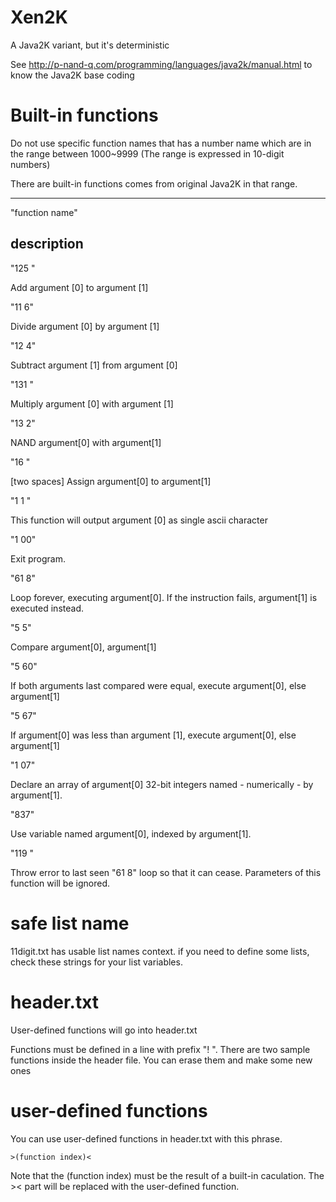 # Xen2K
A Java2K variant, but it's deterministic

See http://p-nand-q.com/programming/languages/java2k/manual.html to know the Java2K base coding

# Built-in functions

Do not use specific function names that has a number name which are in the range between 1000~9999 (The range is expressed in 10-digit numbers)

There are built-in functions comes from original Java2K in that range.

----
"function name"

description
----

"125 "

Add argument [0] to argument [1]

"11 6"

Divide argument [0] by argument [1]

"12 4"

Subtract argument [1] from argument [0]

"131 "

Multiply argument [0] with argument [1]

"13 2"

NAND argument[0] with argument[1]

"16  "

[two spaces] Assign argument[0] to argument[1]

"1 1 "

This function will output argument [0] as single ascii character

"1 00"

Exit program.

"61 8"

Loop forever, executing argument[0]. If the instruction fails, argument[1] is executed instead.

"5  5"

Compare argument[0], argument[1]

"5 60"

If both arguments last compared were equal, execute argument[0], else argument[1]

"5 67"

If argument[0] was less than argument [1], execute argument[0], else argument[1]

"1 07"

Declare an array of argument[0] 32-bit integers named - numerically - by argument[1].

"837"

Use variable named argument[0], indexed by argument[1].

"119 "

Throw error to last seen "61 8" loop so that it can cease. Parameters of this function will be ignored.

# safe list name

11digit.txt has usable list names context. if you need to define some lists, check these strings for your list variables.

# header.txt

User-defined functions will go into header.txt

Functions must be defined in a line with prefix "! ". There are two sample functions inside the header file. You can erase them and make some new ones

# user-defined functions

You can use user-defined functions in header.txt with this phrase.

    >(function index)<

Note that the (function index) must be the result of a built-in caculation. The >< part will be replaced with the user-defined function.